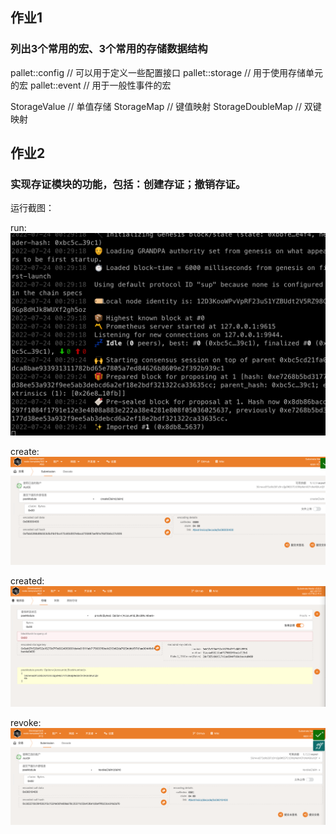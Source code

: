 
## 作业1
### 列出3个常用的宏、3个常用的存储数据结构

pallet::config // 可以用于定义一些配置接口
pallet::storage // 用于使用存储单元的宏
pallet::event // 用于一般性事件的宏

StorageValue // 单值存储
StorageMap // 键值映射
StorageDoubleMap // 双键映射


## 作业2
### 实现存证模块的功能，包括：创建存证；撤销存证。


运行截图：

run:![image](https://github.com/weartist/solution/blob/main/solution_05/static/run.png)

create:![image](https://github.com/weartist/solution/blob/main/solution_05/static/create.png)

created:![image](https://github.com/weartist/solution/blob/main/solution_05/static/created.png)

revoke:![image](https://github.com/weartist/solution/blob/main/solution_05/static/revoke.png)